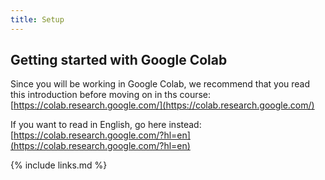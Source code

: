 ```yaml
---
title: Setup
---
```

## Getting started with Google Colab

Since you will be working in Google Colab, we recommend that you read this introduction before moving on in ths course:  
[https://colab.research.google.com/](https://colab.research.google.com/)

If you want to read in English, go here instead:  
[https://colab.research.google.com/?hl=en](https://colab.research.google.com/?hl=en)


{% include links.md %}